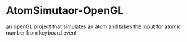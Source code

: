 # AtomSimutaor-OpenGL
an openGL project that simulates an atom and takes the input for atomic number from keyboard event 

